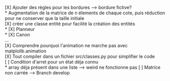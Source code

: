[X] Ajouter des règles pour les bordures --> bordure fictive?  
    * Augmentation de la matrice de n élements de chaque cote, puis réduction pour ne conserver que la taille initiale  
[X] créer une classe entité pour facilité la création des entités   
    * [X] Planneur  
    * [X] Canon  
    ...  
[X] Comprendre pourquoi l'animation ne marche pas avec matplolib.animation  
[X] Tout compiler dans un fichier src/classes.py pour simplifier le code  
[ ] Condition d'arret pour un état déja connu  
    * array déja présent dans une liste  --> weird ne fonctionne pas
[ ] Matrice non carrée  --> Branch develop